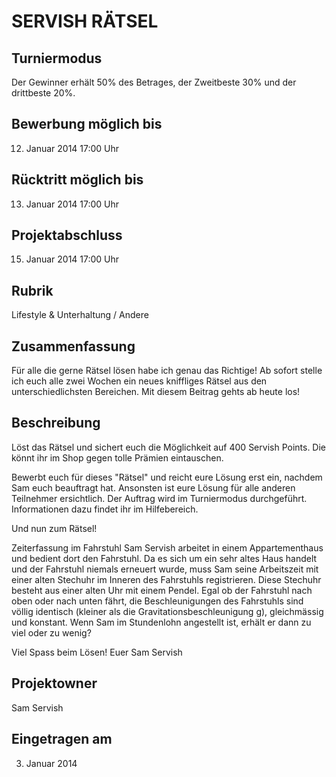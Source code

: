 SERVISH RÄTSEL
======

Turniermodus
-------------
Der Gewinner erhält 50% des Betrages, der Zweitbeste 30% und der drittbeste 20%. 

Bewerbung möglich bis
---------------------
12. Januar 2014
17:00 Uhr

Rücktritt möglich bis
---------------------
13. Januar 2014
17:00 Uhr

Projektabschluss
----------------
15. Januar 2014
17:00 Uhr

Rubrik
------
Lifestyle & Unterhaltung / Andere

Zusammenfassung
---------------
Für alle die gerne Rätsel lösen habe ich genau das Richtige! Ab sofort stelle 
ich euch alle zwei Wochen ein neues kniffliges Rätsel aus den 
unterschiedlichsten Bereichen. Mit diesem Beitrag gehts ab heute los!

Beschreibung
------------
Löst das Rätsel und sichert euch die Möglichkeit auf 400 Servish Points. Die 
könnt ihr im Shop gegen tolle Prämien eintauschen.

Bewerbt euch für dieses "Rätsel" und reicht eure Lösung erst ein, nachdem Sam 
euch beauftragt hat. Ansonsten ist eure Lösung für alle anderen Teilnehmer 
ersichtlich. Der Auftrag wird im Turniermodus durchgeführt. Informationen dazu 
findet ihr im Hilfebereich.

Und nun zum Rätsel!


Zeiterfassung im Fahrstuhl
Sam Servish arbeitet in einem Appartementhaus und bedient dort den Fahrstuhl. 
Da es sich um ein sehr altes Haus handelt und der Fahrstuhl niemals erneuert 
wurde, muss Sam seine Arbeitszeit mit einer alten Stechuhr im Inneren des 
Fahrstuhls registrieren. Diese Stechuhr besteht aus einer alten Uhr mit einem 
Pendel. Egal ob der Fahrstuhl nach oben oder nach unten fährt, die 
Beschleunigungen des Fahrstuhls sind völlig identisch (kleiner als die 
Gravitationsbeschleunigung g), gleichmässig und konstant. Wenn Sam im 
Stundenlohn angestellt ist, erhält er dann zu viel oder zu wenig?

Viel Spass beim Lösen!
Euer Sam Servish

Projektowner
------------
Sam Servish 

Eingetragen am
--------------
03. Januar 2014 
